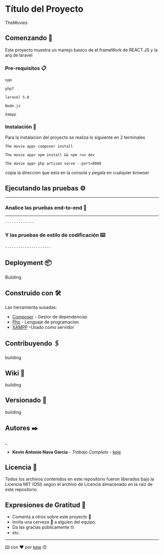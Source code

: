 # Título del Proyecto

TheMovies

## Comenzando 🚀

Este proyecto muestra un manejo basico de el frameWork de REACT.JS y la arq de laravel 


### Pre-requisitos 📋



```
npm
```
```
php7
```
```
laravel 5.8
```
```
Node.js
```
```
Xampp
```

### Instalación 🔧

Para la instalacion del proyecto se realiza lo siguiente en 2 terminales

```
The movie app> composer install
```



```
The movie app> npm install && npm run dev
```
```
The movie app> php artisan serve --port=8080
```

copia la direccion que esta en la consola y pegala en cualquier browser 

## Ejecutando las pruebas ⚙️

---------------------

### Analice las pruebas end-to-end 🔩

-----
```
-------------
```

### Y las pruebas de estilo de codificación ⌨️


```
---------------------
```

## Deployment 📦

Building
## Construido con 🛠️

Las herramienta susadas:

* [Composer](https://getcomposer.org/) - Gestor de dependencias
* [Php](https://www.php.net/downloads.php) - Lenguaje de programacion
* [XAMPP](https://www.apachefriends.org/es/download.html) -Usado como servidor 

## Contribuyendo 🖇️

building
## Wiki 📖

building

## Versionado 📌

building

## Autores ✒️

_

* **Kevin Antonio Nava Garcia** - *Trabajo Completo* - [keie](https://github.com/keie)




## Licencia 📄

Todos los archivos contenidos en este repositorio fueron liberados bajo la Licencia MIT (OSI) según el archivo de Licencia almacenado en la raíz de este repositorio.

## Expresiones de Gratitud 🎁

* Comenta a otros sobre este proyecto 📢
* Invita una cerveza 🍺 a alguien del equipo. 
* Da las gracias públicamente 🤓.
* etc.



---
⌨️ con ❤️ por [keie](https://github.com/keie) 😊
